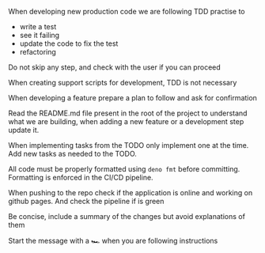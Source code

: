 When developing new production code we are following TDD practise to

- write a test
- see it failing
- update the code to fix the test
- refactoring

Do not skip any step, and check with the user if you can proceed

When creating support scripts for development, TDD is not necessary

When developing a feature prepare a plan to follow and ask for confirmation

Read the README.md file present in the root of the project to understand what we
are building, when adding a new feature or a development step update it.

When implementing tasks from the TODO only implement one at the time. Add new
tasks as needed to the TODO.

All code must be properly formatted using `deno fmt` before committing.
Formatting is enforced in the CI/CD pipeline.

When pushing to the repo check if the application is online and working on github pages. And check the pipeline if is green

Be concise, include a summary of the changes but avoid explanations of them

Start the message with a 🏎️ when you are following instructions
